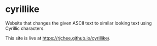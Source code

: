 # cyrillike
Website that changes the given ASCII text to similar looking text using Cyrillic characters.

This site is live at https://rjchee.github.io/cyrillike/.
